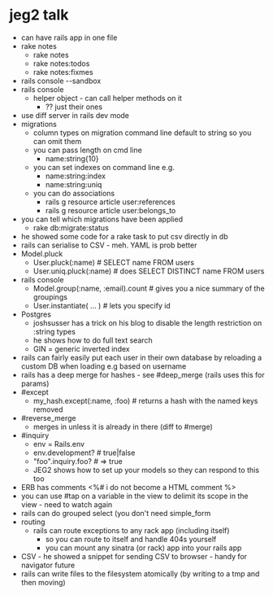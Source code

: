 # jeg2 talk

- can have rails app in one file
- rake notes
    - rake notes
    - rake notes:todos
    - rake notes:fixmes
- rails console --sandbox
- rails console
    - helper object - can call helper methods on it
        - ?? just their ones
- use diff server in rails dev mode
- migrations
    - column types on migration command line default to string so you can omit
      them
    - you can pass length on cmd line
        - name:string{10}
    - you can set indexes on command line e.g.
        - name:string:index
        - name:string:uniq
    - you can do associations
        - rails g resource article user:references
        - rails g resource article user:belongs_to
- you can tell which migrations have been applied
    - rake db:migrate:status
- he showed some code for a rake task to put csv directly in db
- rails can serialise to CSV - meh. YAML is prob better
- Model.pluck
    - User.pluck(:name) # SELECT name FROM users
    - User.uniq.pluck(:name) # does SELECT DISTINCT name FROM users
- rails console
    - Model.group(:name, :email).count # gives you a nice summary of the
      groupings
    - User.instantiate( … ) # lets you specify id
- Postgres
    - joshsusser has a trick on his blog to disable the length restriction on
      :string types
    - he shows how to do full text search
    - GIN = generic inverted index
- rails can fairly easily put each user in their own database by reloading a
  custom DB when loading e.g based on username
- rails has a deep merge for hashes - see #deep_merge (rails uses this for
  params)
- #except
    - my_hash.except(:name, :foo) # returns a hash with the named keys removed
- #reverse_merge
    - merges in unless it is already in there (diff to #merge)
- #inquiry
    - env = Rails.env
    - env.development? # true|false
    - "foo".inquiry.foo? # => true
    - JEG2 shows how to set up your models so they can respond to this too
- ERB has comments <%# i do not become a HTML comment %>
- you can use #tap on a variable in the view to delimit its scope in the view -
  need to watch again
- rails can do grouped select (you don't need simple_form
- routing
    - rails can route exceptions to any rack app (including itself)
        - so you can route to itself and handle 404s yourself
        - you can mount any sinatra (or rack) app into your rails app
- CSV - he showed a snippet for sending CSV to browser - handy for navigator
  future
- rails can write files to the filesystem atomically (by writing to a tmp and
  then moving)
